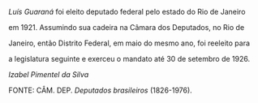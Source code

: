

*Luís Guaraná* foi eleito deputado federal pelo estado do Rio de Janeiro

em 1921. Assumindo sua cadeira na Câmara dos Deputados, no Rio de

Janeiro, então Distrito Federal, em maio do mesmo ano, foi reeleito para

a legislatura seguinte e exerceu o mandato até 30 de setembro de 1926.



*Izabel Pimentel da Silva*



FONTE: CÂM. DEP. *Deputados brasileiros* (1826-1976).

